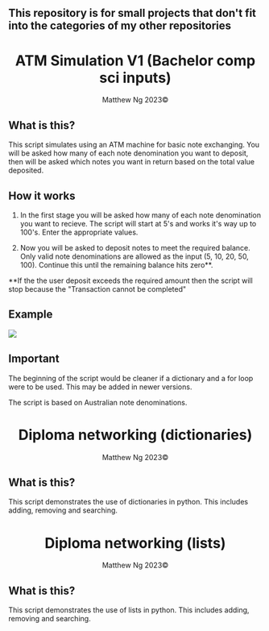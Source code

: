 ## This repository is for small projects that don't fit into the categories of my other repositories


<h1 align="center">
  ATM Simulation V1 (Bachelor comp sci inputs)
  <br>
</h1>

<p align="center">
    Matthew Ng 2023©
</p>

## What is this?
This script simulates using an ATM machine for basic note exchanging. You will be asked how many of each note denomination you want to deposit, then will be asked which notes you want in return based on the total value deposited.

## How it works
1. In the first stage you will be asked how many of each note denomination you want to recieve. The script will start at 5's and works it's way up to 100's. Enter the appropriate values.

2. Now you will be asked to deposit notes to meet the required balance. Only valid note denominations are allowed as the input (5, 10, 20, 50, 100). Continue this until the remaining balance hits zero**.

**If the the user deposit exceeds the required amount then the script will stop because the "Transaction cannot be completed"

## Example
<img src="https://i.imgur.com/ZKN4Thf.png">

## Important
The beginning of the script would be cleaner if a dictionary and a for loop were to be used. This may be added in newer versions.

The script is based on Australian note denominations.

<h1 align="center">
  Diploma networking (dictionaries)
  <br>
</h1>

<p align="center">
    Matthew Ng 2023©
</p>

## What is this?
This script demonstrates the use of dictionaries in python. This includes adding, removing and searching.

<h1 align="center">
  Diploma networking (lists)
  <br>
</h1>

<p align="center">
    Matthew Ng 2023©
</p>

## What is this?
This script demonstrates the use of lists in python. This includes adding, removing and searching.
